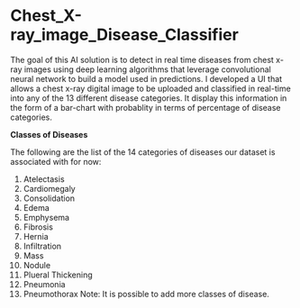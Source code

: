# Chest_X-ray_image_Disease_Classifier

The goal of this AI solution is to detect in real time diseases from chest x-ray images
using deep learning algorithms that leverage convolutional neural network to build
a model used in predictions. I developed a UI that allows a chest x-ray digital image to be uploaded and classified in real-time into any of the 13 different disease categories. It display this information in the form of a bar-chart with probablity in terms of percentage of disease categories.

**Classes of Diseases**

The following are the list of the 14 categories of diseases our dataset is associated with
for now:
1. Atelectasis
2. Cardiomegaly
3. Consolidation
4. Edema
5. Emphysema
6. Fibrosis
7. Hernia
8. Infiltration
9. Mass
10. Nodule
11. Plueral Thickening
12. Pneumonia
13. Pneumothorax
Note: It is possible to add more classes of disease.
